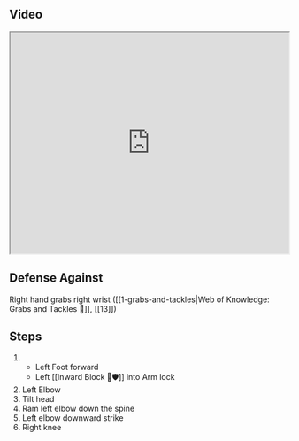 ## Video

<iframe src="https://www.youtube.com/embed/FFs9y-bd4ks" width="100%" height="400"></iframe>

## Defense Against

Right hand grabs right wrist ([[1-grabs-and-tackles|Web of Knowledge: Grabs and Tackles 🤝]], [[13]])

## Steps

1. - Left Foot forward
    - Left [[Inward Block 🔽🛡️]] into Arm lock
2. Left Elbow
3. Tilt head
4. Ram left elbow down the spine
5. Left elbow downward strike
6. Right knee